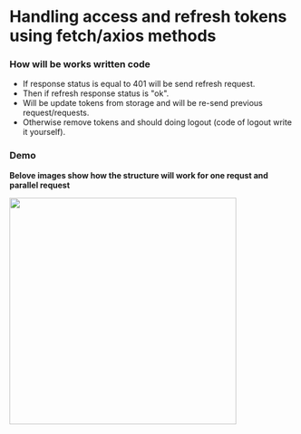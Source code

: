 # Handling access and refresh tokens using fetch/axios methods

### How will be works written code

- If response status is equal to 401 will be send refresh request.
- Then if refresh response status is "ok".
- Will be update tokens from storage and will be re-send previous request/requests.
- Otherwise remove tokens and should doing logout (code of logout write it yourself).

### Demo

**Belove images show how the structure will work for one requst and parallel request**

<img align="center" width="400" height="auto" src="https://github.com/mkuysunov/JS_refresh_token-/blob/master/demo_images/common.png">
